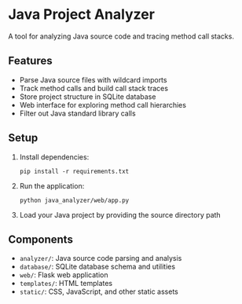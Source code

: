 # Java Project Analyzer

A tool for analyzing Java source code and tracing method call stacks.

## Features

- Parse Java source files with wildcard imports
- Track method calls and build call stack traces
- Store project structure in SQLite database
- Web interface for exploring method call hierarchies
- Filter out Java standard library calls

## Setup

1. Install dependencies:
   ```
   pip install -r requirements.txt
   ```

2. Run the application:
   ```
   python java_analyzer/web/app.py
   ```

3. Load your Java project by providing the source directory path

## Components

- `analyzer/`: Java source code parsing and analysis
- `database/`: SQLite database schema and utilities
- `web/`: Flask web application
- `templates/`: HTML templates
- `static/`: CSS, JavaScript, and other static assets 